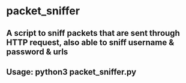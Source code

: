 # packet_sniffer
## A script to sniff packets that are sent through HTTP request, also able to sniff username & password & urls
## Usage: python3 packet_sniffer.py
